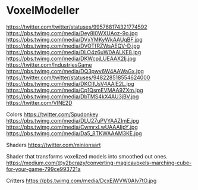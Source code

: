 # VoxelModeller

https://twitter.com/twitter/statuses/995768174321774592
https://pbs.twimg.com/media/Dey8I0WXUAoz-9o.jpg
https://pbs.twimg.com/media/DVxYMKyWkAAUqBF.jpg
https://pbs.twimg.com/media/DVOTfRZWsAEQV-D.jpg
https://pbs.twimg.com/media/DLO4z6uW0AALKE8.jpg
https://pbs.twimg.com/media/DKWcpjLUEAAX2Ij.jpg
https://twitter.com/IndustriesGame
https://pbs.twimg.com/media/DQ3pwv6W4AAWaGx.jpg
https://twitter.com/twitter/statuses/948228518554624000
https://pbs.twimg.com/media/DKCIIUsV4AAlE2L.jpg
https://pbs.twimg.com/media/Cp1QsmEVMAA9ZXm.jpg
https://pbs.twimg.com/media/DbTMS4kX4AU3jBV.jpg
https://twitter.com/VINE2D

Colors
https://twitter.com/Spudonkey
https://pbs.twimg.com/media/DLU27uPVYAAZImE.jpg
https://pbs.twimg.com/media/CwmrxLwUAAAIipY.jpg
https://pbs.twimg.com/media/Da5_8TKWAAAM3KE.jpg

Shaders
https://twitter.com/minionsart

Shader that transforms voxelized models into smoothed out ones.
https://medium.com/@y2bcrazy/converting-magicavoxels-marching-cube-for-your-game-799ce993721a

Critters
https://pbs.twimg.com/media/DcxEjWVW0AIv7tO.jpg
